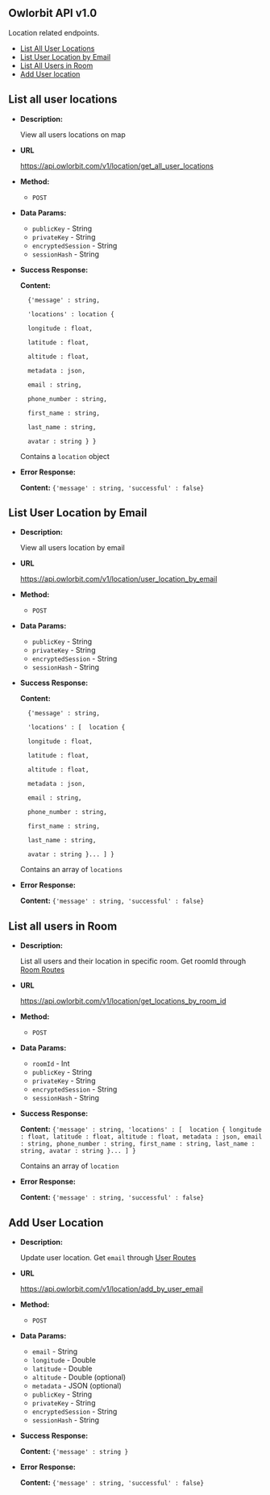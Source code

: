 **Owlorbit API v1.0**
----

Location related endpoints.


- [List All User Locations](#list-all-user-locations)
- [List User Location by Email](#list-user-location-by-email)
- [List All Users in Room](#list-all-users-in-room)
- [Add User location](#add-user-location)


## List all user locations

* **Description:**
  
  View all users locations on map

* **URL**

  <https://api.owlorbit.com/v1/location/get_all_user_locations>

* **Method:**

  * `POST`
  
* **Data Params:**

  * `publicKey` - String <br/>
  * `privateKey` - String  <br/>
  * `encryptedSession` - String <br/>
  * `sessionHash` - String


* **Success Response:**
    
    **Content:** 

        {'message' : string, 

        'locations' : location { 

        longitude : float,

        latitude : float,

        altitude : float,

        metadata : json,

        email : string, 

        phone_number : string, 

        first_name : string,

        last_name : string,

        avatar : string } }

  Contains a `location` object    
 
* **Error Response:**

    **Content:** `{'message' : string, 'successful' : false}`    


## List User Location by Email

* **Description:**
  
  View all users location by email

* **URL**

  <https://api.owlorbit.com/v1/location/user_location_by_email>

* **Method:**

  * `POST`
  
* **Data Params:**

  * `publicKey` - String <br/>
  * `privateKey` - String  <br/>
  * `encryptedSession` - String <br/>
  * `sessionHash` - String


* **Success Response:**
    
    **Content:** 

        {'message' : string, 

        'locations' : [  location { 

        longitude : float,

        latitude : float,

        altitude : float,

        metadata : json,

        email : string, 

        phone_number : string, 

        first_name : string,

        last_name : string,

        avatar : string }... ] }

  Contains an array of `locations`    
 
* **Error Response:**

    **Content:** `{'message' : string, 'successful' : false}`    


## List all users in Room

* **Description:**
  
  List all users and their location in specific room.  Get roomId through <a href="../Room/README.md#get-all-rooms-in-domain">Room Routes</a>

* **URL**

  <https://api.owlorbit.com/v1/location/get_locations_by_room_id>

* **Method:**

  * `POST`
  
* **Data Params:**

  * `roomId` - Int <br/>
  * `publicKey` - String <br/>
  * `privateKey` - String  <br/>
  * `encryptedSession` - String <br/>
  * `sessionHash` - String



* **Success Response:**

   **Content:** `{'message' : string,
        'locations' : [  location { longitude : float, latitude : float, altitude : float, metadata : json, email : string, phone_number : string, first_name : string, last_name : string, avatar : string }... ] }`

  Contains an array of `location`

 
* **Error Response:**

    **Content:** `{'message' : string,
        'successful' : false}`    


## Add User Location

* **Description:**
  
  Update user location.  Get `email` through <a href="../Users/README.md#list-all-users-in-domain">User Routes</a>

* **URL**

  <https://api.owlorbit.com/v1/location/add_by_user_email>

* **Method:**

  * `POST`

* **Data Params:**

  * `email` - String <br/>
  * `longitude` - Double <br/>
  * `latitude` - Double <br/>
  * `altitude` - Double (optional) <br/>
  * `metadata` - JSON (optional) <br/>
  * `publicKey` - String <br/>
  * `privateKey` - String  <br/>
  * `encryptedSession` - String <br/>
  * `sessionHash` - String



* **Success Response:**

   **Content:** `{'message' : string }`
  
 
* **Error Response:**

    **Content:** `{'message' : string,
        'successful' : false}`    
